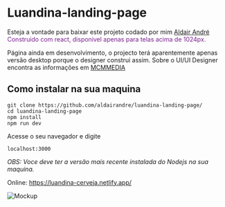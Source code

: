 # Luandina-landing-page

<p>
    Esteja a vontade  para baixar este projeto codado por mim <span style="color:rgb(121, 33, 143);"><a target="_blank" href="https://linktr.ee//aldairandre">Aldair André</a></br>Construido com react, disponivel apenas para telas acima de 1024px.</span></p>
    
<p>
    Página ainda em desenvolvimento, o projecto terá aparentemente apenas versão desktop porque o designer construi assim.
    Sobre o UI/UI Designer encontra as informações em <a href="https://www.facebook.com/mariomonteiro.mario">MCMMEDIA</a>
</p>

## Como instalar na sua maquina 

```
git clone https://github.com/aldairandre/luandina-landing-page/
cd luandina-landing-page
npm install
npm run dev 
```
<p>Acesse o seu navegador e digite</p>

```localhost:3000```

*OBS: Voce deve ter a versão mais recente instalada do Nodejs na sua maquina.*

Online: https://luandina-cerveja.netlify.app/

![Mockup](../public/Mockup/SPRK_default_preset_name_iphone_6_7_8_plus%20%E2%80%93%2019.png)
